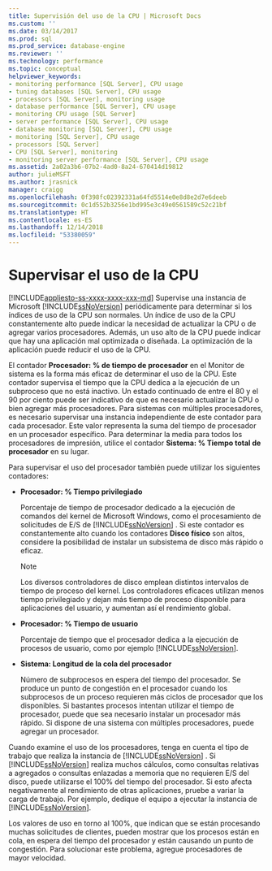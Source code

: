 ```yaml
---
title: Supervisión del uso de la CPU | Microsoft Docs
ms.custom: ''
ms.date: 03/14/2017
ms.prod: sql
ms.prod_service: database-engine
ms.reviewer: ''
ms.technology: performance
ms.topic: conceptual
helpviewer_keywords:
- monitoring performance [SQL Server], CPU usage
- tuning databases [SQL Server], CPU usage
- processors [SQL Server], monitoring usage
- database performance [SQL Server], CPU usage
- monitoring CPU usage [SQL Server]
- server performance [SQL Server], CPU usage
- database monitoring [SQL Server], CPU usage
- monitoring [SQL Server], CPU usage
- processors [SQL Server]
- CPU [SQL Server], monitoring
- monitoring server performance [SQL Server], CPU usage
ms.assetid: 2a02a3b6-07b2-4ad0-8a24-670414d19812
author: julieMSFT
ms.author: jrasnick
manager: craigg
ms.openlocfilehash: 0f398fc02392331a64fd5514e0e8d8e2d7e6deeb
ms.sourcegitcommit: 0c1d552b3256e1bd995e3c49e0561589c52c21bf
ms.translationtype: HT
ms.contentlocale: es-ES
ms.lasthandoff: 12/14/2018
ms.locfileid: "53380059"
---
```

# <a name="monitor-cpu-usage"></a>Supervisar el uso de la CPU
[!INCLUDE[appliesto-ss-xxxx-xxxx-xxx-md](../../includes/appliesto-ss-xxxx-xxxx-xxx-md.md)]
  Supervise una instancia de Microsoft [!INCLUDE[ssNoVersion](../../includes/ssnoversion-md.md)] periódicamente para determinar si los índices de uso de la CPU son normales. Un índice de uso de la CPU constantemente alto puede indicar la necesidad de actualizar la CPU o de agregar varios procesadores. Además, un uso alto de la CPU puede indicar que hay una aplicación mal optimizada o diseñada. La optimización de la aplicación puede reducir el uso de la CPU.  
  
 El contador **Procesador: % de tiempo de procesador** en el Monitor de sistema es la forma más eficaz de determinar el uso de la CPU. Este contador supervisa el tiempo que la CPU dedica a la ejecución de un subproceso que no está inactivo. Un estado continuado de entre el 80 y el 90 por ciento puede ser indicativo de que es necesario actualizar la CPU o bien agregar más procesadores. Para sistemas con múltiples procesadores, es necesario supervisar una instancia independiente de este contador para cada procesador. Este valor representa la suma del tiempo de procesador en un procesador específico. Para determinar la media para todos los procesadores de impresión, utilice el contador **Sistema: % Tiempo total de procesador** en su lugar.  
  
 Para supervisar el uso del procesador también puede utilizar los siguientes contadores:  
  
-   **Procesador: % Tiempo privilegiado**  
  
     Porcentaje de tiempo de procesador dedicado a la ejecución de comandos del kernel de Microsoft Windows, como el procesamiento de solicitudes de E/S de [!INCLUDE[ssNoVersion](../../includes/ssnoversion-md.md)] . Si este contador es constantemente alto cuando los contadores **Disco físico** son altos, considere la posibilidad de instalar un subsistema de disco más rápido o eficaz.  
  
    > [!NOTE]  
    >  Los diversos controladores de disco emplean distintos intervalos de tiempo de proceso del kernel. Los controladores eficaces utilizan menos tiempo privilegiado y dejan más tiempo de proceso disponible para aplicaciones del usuario, y aumentan así el rendimiento global.  
  
-   **Procesador: % Tiempo de usuario**  
  
     Porcentaje de tiempo que el procesador dedica a la ejecución de procesos de usuario, como por ejemplo [!INCLUDE[ssNoVersion](../../includes/ssnoversion-md.md)].  
  
-   **Sistema: Longitud de la cola del procesador**  
  
     Número de subprocesos en espera del tiempo del procesador. Se produce un punto de congestión en el procesador cuando los subprocesos de un proceso requieren más ciclos de procesador que los disponibles. Si bastantes procesos intentan utilizar el tiempo de procesador, puede que sea necesario instalar un procesador más rápido. Si dispone de una sistema con múltiples procesadores, puede agregar un procesador.  
  
 Cuando examine el uso de los procesadores, tenga en cuenta el tipo de trabajo que realiza la instancia de [!INCLUDE[ssNoVersion](../../includes/ssnoversion-md.md)] . Si [!INCLUDE[ssNoVersion](../../includes/ssnoversion-md.md)] realiza muchos cálculos, como consultas relativas a agregados o consultas enlazadas a memoria que no requieren E/S del disco, puede utilizarse el 100% del tiempo del procesador. Si esto afecta negativamente al rendimiento de otras aplicaciones, pruebe a variar la carga de trabajo. Por ejemplo, dedique el equipo a ejecutar la instancia de [!INCLUDE[ssNoVersion](../../includes/ssnoversion-md.md)].  
  
 Los valores de uso en torno al 100%, que indican que se están procesando muchas solicitudes de clientes, pueden mostrar que los procesos están en cola, en espera del tiempo del procesador y están causando un punto de congestión. Para solucionar este problema, agregue procesadores de mayor velocidad.  
  
  
